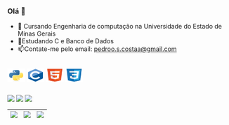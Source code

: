 ### Olá 👋

- 🔭 Cursando Engenharia de computação na Universidade do Estado de Minas Gerais
- 🌱Estudando C e Banco de Dados
- 📫Contate-me pelo email: pedroo.s.costaa@gmail.com 
  

<div style="display: inline_block"><br>
 
  <img align="center" alt="Rafa-Python" height="30" width="40" src="https://raw.githubusercontent.com/devicons/devicon/master/icons/python/python-original.svg">
  <img align="center" alt="Rafa" height="30" width="40" src="https://raw.githubusercontent.com/devicons/devicon/master/icons/c/c-original.svg">
  <img align="center" alt="Rafa-HTML" height="30" width="40" src="https://raw.githubusercontent.com/devicons/devicon/master/icons/html5/html5-original.svg">
  <img align="center" alt="Rafa-CSS" height="30" width="40" src="https://raw.githubusercontent.com/devicons/devicon/master/icons/css3/css3-original.svg">

</div>

 ##
 
<div> 
  <a href="https://www.instagram.com/pedrosantm/" target="_blank"><img src="https://img.shields.io/badge/-Instagram-%23E4405F?style=for-the-badge&logo=instagram&logoColor=white" target="_blank"></a>
  <a href = "mailto:pedroo.s.costaa@gmail.com"><img src="https://img.shields.io/badge/-Gmail-%23333?style=for-the-badge&logo=gmail&logoColor=white" target="_blank"></a>
  <a href="https://www.linkedin.com/in/pedro-santos-747961264/" target="_blank"><img src="https://img.shields.io/badge/-LinkedIn-%230077B5?style=for-the-badge&logo=linkedin&logoColor=white" target="_blank"></a> 
  
</div>


| ![](http://github-profile-summary-cards.vercel.app/api/cards/stats?username=pedrosantm&theme=nord_dark) | ![](http://github-profile-summary-cards.vercel.app/api/cards/repos-per-language?username=pedrosantm&hide=Html&theme=nord_dark) | ![](http://github-profile-summary-cards.vercel.app/api/cards/most-commit-language?username=pedrosantm&theme=nord_dark) |
| :-: | :-: | :-: |
